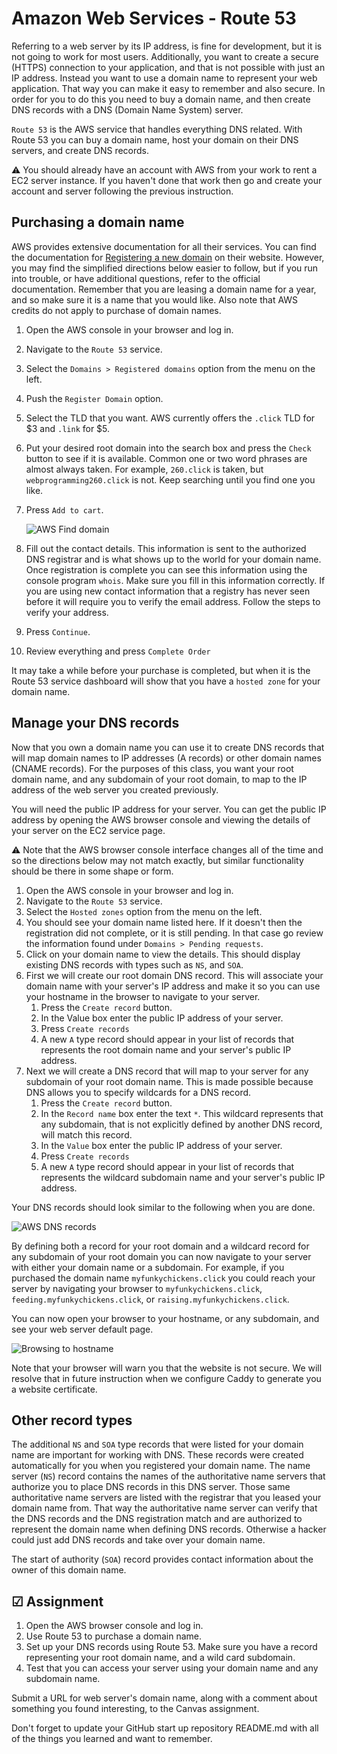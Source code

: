 # Amazon Web Services - Route 53

Referring to a web server by its IP address, is fine for development, but it is not going to work for most users. Additionally, you want to create a secure (HTTPS) connection to your application, and that is not possible with just an IP address. Instead you want to use a domain name to represent your web application. That way you can make it easy to remember and also secure. In order for you to do this you need to buy a domain name, and then create DNS records with a DNS (Domain Name System) server.

`Route 53` is the AWS service that handles everything DNS related. With Route 53 you can buy a domain name, host your domain on their DNS servers, and create DNS records.

⚠ You should already have an account with AWS from your work to rent a EC2 server instance. If you haven't done that work then go and create your account and server following the previous instruction.

## Purchasing a domain name

AWS provides extensive documentation for all their services. You can find the documentation for [Registering a new domain](https://docs.aws.amazon.com/Route53/latest/DeveloperGuide/domain-register.html) on their website. However, you may find the simplified directions below easier to follow, but if you run into trouble, or have additional questions, refer to the official documentation. Remember that you are leasing a domain name for a year, and so make sure it is a name that you would like. Also note that AWS credits do not apply to purchase of domain names.

1. Open the AWS console in your browser and log in.
1. Navigate to the `Route 53` service.
1. Select the `Domains > Registered domains` option from the menu on the left.
1. Push the `Register Domain` option.
1. Select the TLD that you want. AWS currently offers the `.click` TLD for $3 and `.link` for $5.
1. Put your desired root domain into the search box and press the `Check` button to see if it is available. Common one or two word phrases are almost always taken. For example, `260.click` is taken, but `webprogramming260.click` is not. Keep searching until you find one you like.
1. Press `Add to cart`.

   ![AWS Find domain](webServerAWSFindDomain.png)

1. Fill out the contact details. This information is sent to the authorized DNS registrar and is what shows up to the world for your domain name. Once registration is complete you can see this information using the console program `whois`. Make sure you fill in this information correctly. If you are using new contact information that a registry has never seen before it will require you to verify the email address. Follow the steps to verify your address.
1. Press `Continue`.
1. Review everything and press `Complete Order`

It may take a while before your purchase is completed, but when it is the Route 53 service dashboard will show that you have a `hosted zone` for your domain name.

## Manage your DNS records

Now that you own a domain name you can use it to create DNS records that will map domain names to IP addresses (A records) or other domain names (CNAME records). For the purposes of this class, you want your root domain name, and any subdomain of your root domain, to map to the IP address of the web server you created previously.

You will need the public IP address for your server. You can get the public IP address by opening the AWS browser console and viewing the details of your server on the EC2 service page.

⚠ Note that the AWS browser console interface changes all of the time and so the directions below may not match exactly, but similar functionality should be there in some shape or form.

1. Open the AWS console in your browser and log in.
1. Navigate to the `Route 53` service.
1. Select the `Hosted zones` option from the menu on the left.
1. You should see your domain name listed here. If it doesn't then the registration did not complete, or it is still pending. In that case go review the information found under `Domains > Pending requests`.
1. Click on your domain name to view the details. This should display existing DNS records with types such as `NS`, and `SOA`.
1. First we will create our root domain DNS record. This will associate your domain name with your server's IP address and make it so you can use your hostname in the browser to navigate to your server.
   1. Press the `Create record` button.
   1. In the Value box enter the public IP address of your server.
   1. Press `Create records`
   1. A new `A` type record should appear in your list of records that represents the root domain name and your server's public IP address.
1. Next we will create a DNS record that will map to your server for any subdomain of your root domain name. This is made possible because DNS allows you to specify wildcards for a DNS record.
   1. Press the `Create record` button.
   1. In the `Record name` box enter the text `*`. This wildcard represents that any subdomain, that is not explicitly defined by another DNS record, will match this record.
   1. In the `Value` box enter the public IP address of your server.
   1. Press `Create records`
   1. A new `A` type record should appear in your list of records that represents the wildcard subdomain name and your server's public IP address.

Your DNS records should look similar to the following when you are done.

![AWS DNS records](webServerAWSDnsRecords.png)

By defining both a record for your root domain and a wildcard record for any subdomain of your root domain you can now navigate to your server with either your domain name or a subdomain. For example, if you purchased the domain name `myfunkychickens.click` you could reach your server by navigating your browser to `myfunkychickens.click`, `feeding.myfunkychickens.click`, or `raising.myfunkychickens.click`.

You can now open your browser to your hostname, or any subdomain, and see your web server default page.

![Browsing to hostname](webServerWithHostname.png)

Note that your browser will warn you that the website is not secure. We will resolve that in future instruction when we configure Caddy to generate you a website certificate.

## Other record types

The additional `NS` and `SOA` type records that were listed for your domain name are important for working with DNS. These records were created automatically for you when you registered your domain name. The name server (`NS`) record contains the names of the authoritative name servers that authorize you to place DNS records in this DNS server. Those same authoritative name servers are listed with the registrar that you leased your domain name from. That way the authoritative name server can verify that the DNS records and the DNS registration match and are authorized to represent the domain name when defining DNS records. Otherwise a hacker could just add DNS records and take over your domain name.

The start of authority (`SOA`) record provides contact information about the owner of this domain name.

## ☑ Assignment

1. Open the AWS browser console and log in.
1. Use Route 53 to purchase a domain name.
1. Set up your DNS records using Route 53. Make sure you have a record representing your root domain name, and a wild card subdomain.
1. Test that you can access your server using your domain name and any subdomain name.

Submit a URL for web server's domain name, along with a comment about something you found interesting, to the Canvas assignment.

Don't forget to update your GitHub start up repository README.md with all of the things you learned and want to remember.
